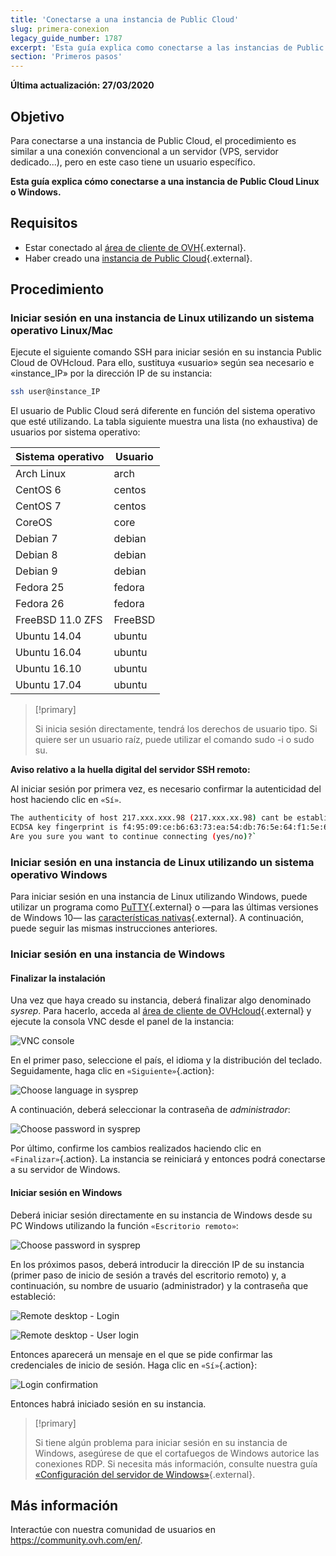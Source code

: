 ```yaml
---
title: 'Conectarse a una instancia de Public Cloud'
slug: primera-conexion
legacy_guide_number: 1787
excerpt: 'Esta guía explica como conectarse a las instancias de Public Cloud de OVHcloud utilizando Windows y Linux'
section: 'Primeros pasos'
---
```


**Última actualización: 27/03/2020**

## Objetivo

Para conectarse a una instancia de Public Cloud, el procedimiento es similar a una conexión convencional a un servidor (VPS, servidor dedicado...), pero en este caso tiene un usuario específico.

**Esta guía explica cómo conectarse a una instancia de Public Cloud Linux o Windows.**


## Requisitos

- Estar conectado al [área de cliente de OVH](https://www.ovh.com/auth/?action=gotomanager){.external}.
- Haber creado una [instancia de Public Cloud](https://www.ovhcloud.com/es-es/public-cloud/){.external}.


## Procedimiento

### Iniciar sesión en una instancia de Linux utilizando un sistema operativo Linux/Mac

Ejecute el siguiente comando SSH para iniciar sesión en su instancia Public Cloud de OVHcloud. Para ello, sustituya «usuario» según sea necesario e «instance_IP» por la dirección IP de su instancia:

```sh
ssh user@instance_IP
```

El usuario de Public Cloud será diferente en función del sistema operativo que esté utilizando. La tabla siguiente muestra una lista (no exhaustiva) de usuarios por sistema operativo:

|Sistema operativo|Usuario|
|---|---|
|Arch Linux|arch|
|CentOS 6|centos|
|CentOS 7|centos|
|CoreOS|core|
|Debian 7|debian|
|Debian 8|debian|
|Debian 9|debian|
|Fedora 25|fedora|
|Fedora 26|fedora|
|FreeBSD 11.0 ZFS|FreeBSD|
|Ubuntu 14.04|ubuntu|
|Ubuntu 16.04|ubuntu|
|Ubuntu 16.10|ubuntu|
|Ubuntu 17.04|ubuntu|

> [!primary]
>
> Si inicia sesión directamente, tendrá los derechos de usuario tipo. Si quiere ser un usuario raíz, puede utilizar el comando sudo -i o sudo su.
>


**Aviso relativo a la huella digital del servidor SSH remoto:**

Al iniciar sesión por primera vez, es necesario confirmar la autenticidad del host haciendo clic en `«Sí»`.

```sh
The authenticity of host 217.xxx.xxx.98 (217.xxx.xx.98) cant be established.
ECDSA key fingerprint is f4:95:09:ce:b6:63:73:ea:54:db:76:5e:64:f1:5e:6d.
Are you sure you want to continue connecting (yes/no)?`
```


### Iniciar sesión en una instancia de Linux utilizando un sistema operativo Windows

Para iniciar sesión en una instancia de Linux utilizando Windows, puede utilizar un programa como [PuTTY](https://www.putty.org/){.external} o —para las últimas versiones de Windows 10— las [características nativas](https://docs.microsoft.com/es-es/windows/wsl/about){.external}. A continuación, puede seguir las mismas instrucciones anteriores.


### Iniciar sesión en una instancia de Windows

#### Finalizar la instalación

Una vez que haya creado su instancia, deberá finalizar algo denominado *sysrep*. Para hacerlo, acceda al [área de cliente de OVHcloud](https://www.ovh.com/auth/?action=gotomanager){.external} y ejecute la consola VNC desde el panel de la instancia:

![VNC console](images/vnc_console.png)

En el primer paso, seleccione el país, el idioma y la distribución del teclado. Seguidamente, haga clic en `«Siguiente»`{.action}:

![Choose language in sysprep](images/sysprep_first_step.png)

A continuación, deberá seleccionar la contraseña de *administrador*:

![Choose password in sysprep](images/sysprep_password.png)

Por último, confirme los cambios realizados haciendo clic en `«Finalizar»`{.action}. La instancia se reiniciará y entonces podrá conectarse a su servidor de Windows.


#### Iniciar sesión en Windows

Deberá iniciar sesión directamente en su instancia de Windows desde su PC Windows utilizando la función `«Escritorio remoto»`:

![Choose password in sysprep](images/remote_desktop.png)

En los próximos pasos, deberá introducir la dirección IP de su instancia (primer paso de inicio de sesión a través del escritorio remoto) y, a continuación, su nombre de usuario (administrador) y la contraseña que estableció:

![Remote desktop - Login](images/remote_desktop_connection_IP.png)

![Remote desktop - User login](images/remote_desktop_connection_user.png)

Entonces aparecerá un mensaje en el que se pide confirmar las credenciales de inicio de sesión. Haga clic en `«Sí»`{.action}:

![Login confirmation](images/connection_validation.png)

Entonces habrá iniciado sesión en su instancia.

> [!primary]
>
> Si tiene algún problema para iniciar sesión en su instancia de Windows, asegúrese de que el cortafuegos de Windows autorice las conexiones RDP. Si necesita más información, consulte nuestra guía [«Configuración del servidor de Windows»](https://docs.ovh.com/es/vps/windows-first-config/){.external}.
> 


## Más información

Interactúe con nuestra comunidad de usuarios en <https://community.ovh.com/en/>.

